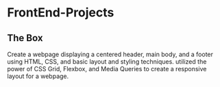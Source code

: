 # FrontEnd-Projects

## The Box

Create a webpage displaying a centered header, main body, and a footer using HTML, CSS, and basic layout and styling techniques. utilized the power of CSS Grid, Flexbox, and Media Queries to create a responsive layout for a webpage.
